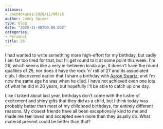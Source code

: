```yaml
---
aliases:
- /mendokusai/2020/11/08/26
author: Jonny Spicer
type: blog
date: "2020-11-08T00:00:00Z"
categories:
- Personal
title: 26
---
```

I had wanted to write something more high-effort for my birthday, but sadly I am far too tired for that, but I'll get round to it at some point this week. I'm 26, which seems like a
very in-between kinda age, it doesn't have the round qualities of 25, nor does it have the rock 'n' roll of 27 and its associated club. I discovered earlier that I share a birthday
with [Aaron Swartz,](/blog/aaron-swartz) and I'm now the same age he was when he died. I have not achieved even one iota of what he did in 26 years,
but hopefully I'll be able to catch up one day.

Like I talked about last year, birthdays don't come with the lustre of excitement and shiny gifts that they did as a child, but I think today was probably better than most of my
childhood birthdays, for entirely different reasons. My closest friends have all been exceptionally kind to me and made me feel loved and accepted even more than they usually do. What
material present could be better than that?

